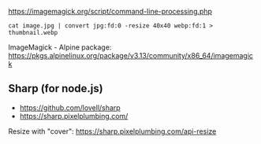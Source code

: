 https://imagemagick.org/script/command-line-processing.php

```
cat image.jpg | convert jpg:fd:0 -resize 40x40 webp:fd:1 > thumbnail.webp
```

ImageMagick - Alpine package:
https://pkgs.alpinelinux.org/package/v3.13/community/x86_64/imagemagick

## Sharp (for node.js) 

- https://github.com/lovell/sharp
- https://sharp.pixelplumbing.com/

Resize with "cover": https://sharp.pixelplumbing.com/api-resize

